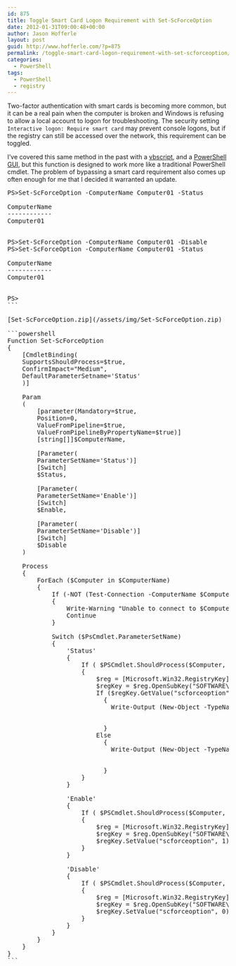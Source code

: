 ```yaml
---
id: 875
title: Toggle Smart Card Logon Requirement with Set-ScForceOption
date: 2012-01-31T09:00:48+00:00
author: Jason Hofferle
layout: post
guid: http://www.hofferle.com/?p=875
permalink: /toggle-smart-card-logon-requirement-with-set-scforceoption/
categories:
  - PowerShell
tags:
  - PowerShell
  - registry
---
```

Two-factor authentication with smart cards is becoming more common, but it can be a real pain when the computer is broken and Windows is refusing to allow a local account to logon for troubleshooting. The security setting `Interactive logon: Require smart card` may prevent console logons, but if the registry can still be accessed over the network, this requirement can be toggled.

I&#8217;ve covered this same method in the past with a <a href="http://www.hofferle.com/?p=321" title="Bypassing Smart Card Logon using Remote Registry" target="_blank">vbscript</a>, and a <a href="http://www.hofferle.com/?p=347" title="Bypass Smart Card Logon using Remote Registry in PowerShell" target="_blank">PowerShell GUI</a>, but this function is designed to work more like a traditional PowerShell cmdlet. The problem of bypassing a smart card requirement also comes up often enough for me that I decided it warranted an update.

<pre>PS>Set-ScForceOption -ComputerName Computer01 -Status

ComputerName                                                Status
------------                                                ------
Computer01                                                  Enabled


PS>Set-ScForceOption -ComputerName Computer01 -Disable
PS>Set-ScForceOption -ComputerName Computer01 -Status

ComputerName                                                Status
------------                                                ------
Computer01                                                  Disabled


PS>
```

[Set-ScForceOption.zip](/assets/img/Set-ScForceOption.zip)

```powershell
Function Set-ScForceOption
{
    [CmdletBinding(
    SupportsShouldProcess=$true,
    ConfirmImpact="Medium",
    DefaultParameterSetname='Status'
    )]

    Param
    (
        [parameter(Mandatory=$true,
        Position=0,
        ValueFromPipeline=$true,
        ValueFromPipelineByPropertyName=$true)]
        [string[]]$ComputerName,

        [Parameter(
        ParameterSetName='Status')]
        [Switch]
        $Status,

        [Parameter(
        ParameterSetName='Enable')]
        [Switch]
        $Enable,
        
        [Parameter(
        ParameterSetName='Disable')]
        [Switch]
        $Disable
    )

    Process
    {
        ForEach ($Computer in $ComputerName)
        {
            If (-NOT (Test-Connection -ComputerName $Computer -Count 1 -Quiet) )
            {
                Write-Warning "Unable to connect to $Computer"
                Continue
            }
            
            Switch ($PsCmdlet.ParameterSetName)
            {
                'Status'
                {
                    If ( $PSCmdlet.ShouldProcess($Computer, "Get status of ScForceOption") )
                    {
                        $reg = [Microsoft.Win32.RegistryKey]::OpenRemoteBaseKey('LocalMachine', $Computer)
                        $regKey = $reg.OpenSubKey("SOFTWARE\\Microsoft\\Windows\\CurrentVersion\\policies\\system")
                        If ($regKey.GetValue("scforceoption") -eq 1)
                          {
                            Write-Output (New-Object -TypeName PSObject -Property @{
                                                                         ComputerName=$Computer
                                                                         Status='Enabled'})
                          }
                        Else
                          {
                            Write-Output (New-Object -TypeName PSObject -Property @{
                                                                         ComputerName=$Computer
                                                                         Status='Disabled'})
                          }
                    }
                }
                
                'Enable'
                {
                    If ( $PSCmdlet.ShouldProcess($Computer, "Enable ScForceOption") )
                    {
                        $reg = [Microsoft.Win32.RegistryKey]::OpenRemoteBaseKey('LocalMachine', $Computer)
                        $regKey = $reg.OpenSubKey("SOFTWARE\\Microsoft\\Windows\\CurrentVersion\\policies\\system", $true)
                        $regKey.SetValue("scforceoption", 1)
                    }
                }
                
                'Disable'
                {
                    If ( $PSCmdlet.ShouldProcess($Computer, "Disable ScForceOption") )
                    {
                        $reg = [Microsoft.Win32.RegistryKey]::OpenRemoteBaseKey('LocalMachine', $Computer)
                        $regKey = $reg.OpenSubKey("SOFTWARE\\Microsoft\\Windows\\CurrentVersion\\policies\\system", $true)
                        $regKey.SetValue("scforceoption", 0)
                    }
                }
            }
        }
    }
}
```